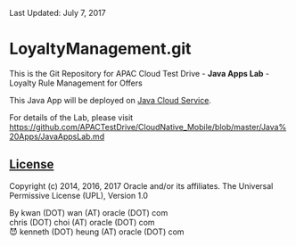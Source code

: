 Last Updated: July 7, 2017

# LoyaltyManagement.git

This is the Git Repository for APAC Cloud Test Drive - **Java Apps Lab** - Loyalty Rule Management for Offers

This Java App will be deployed on [Java Cloud Service](https://cloud.oracle.com/en_US/java).

For details of the Lab, please visit
  https://github.com/APACTestDrive/CloudNative_Mobile/blob/master/Java%20Apps/JavaAppsLab.md

## [License](LICENSE.md)

Copyright (c) 2014, 2016, 2017 Oracle and/or its affiliates. The Universal Permissive License (UPL), Version 1.0

By kwan (DOT) wan (AT) oracle (DOT) com   
chris (DOT) choi (AT) oracle (DOT) com   
:smiling_imp: kenneth (DOT) heung (AT) oracle (DOT) com
